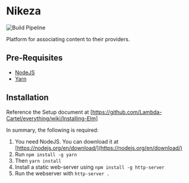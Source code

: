 # Nikeza
![Build Pipeline](https://lambdacartel.visualstudio.com/_apis/public/build/definitions/b1ffd400-fa75-4529-a3a9-dadf020b2150/1/badge)

Platform for associating content to their providers.

## Pre-Requisites
- [NodeJS](https://nodejs.org/en/)
- [Yarn](https://yarnpkg.com)

## Installation

Reference the Setup document at [https://github.com/Lambda-Cartel/everything/wiki/Installing-Elm]

In summary, the following is required:

1. You need NodeJS. You can download it at [https://nodejs.org/en/download/](https://nodejs.org/en/download/)
2. Run `npm install -g yarn`
3. Then `yarn install`
4. Install a static web-server using `npm install -g http-server`
5. Run the webserver with `http-server .`
